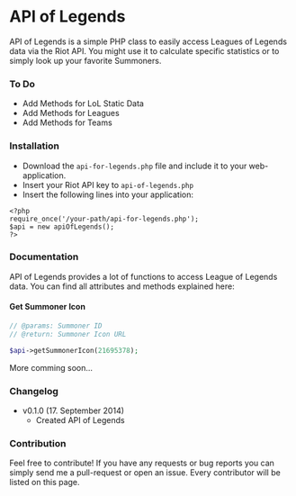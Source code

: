 # API of Legends

API of Legends is a simple PHP class to easily access Leagues of Legends data via the Riot API. You might use it to calculate specific statistics or to simply look up your favorite Summoners.

### To Do

- Add Methods for LoL Static Data
- Add Methods for Leagues
- Add Methods for Teams

### Installation

- Download the `api-for-legends.php` file and include it to your web-application.
- Insert your Riot API key to `api-of-legends.php`
- Insert the following lines into your application:

```
<?php
require_once('/your-path/api-for-legends.php');
$api = new apiOfLegends();
?>
```

### Documentation

API of Legends provides a lot of functions to access League of Legends data. You can find all attributes and methods explained here:

#### Get Summoner Icon
```php
// @params: Summoner ID
// @return: Summoner Icon URL

$api->getSummonerIcon(21695378);
```

More comming soon...

### Changelog

- v0.1.0 (17. September 2014)
  - Created API of Legends

### Contribution

Feel free to contribute! If you have any requests or bug reports you can simply send me a pull-request or open an issue. Every contributor will be listed on this page.